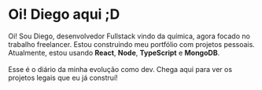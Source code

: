# Oi! Diego aqui ;D
Oi! Sou Diego, desenvolvedor Fullstack vindo da química, agora focado no trabalho freelancer. Estou construindo meu portfólio com projetos pessoais. Atualmente, estou usando **React**, **Node**, **TypeScript** e **MongoDB**.
<br>
<br>
Esse é o diário da minha evolução como dev. Chega aqui para ver os projetos legais que eu já construí!
